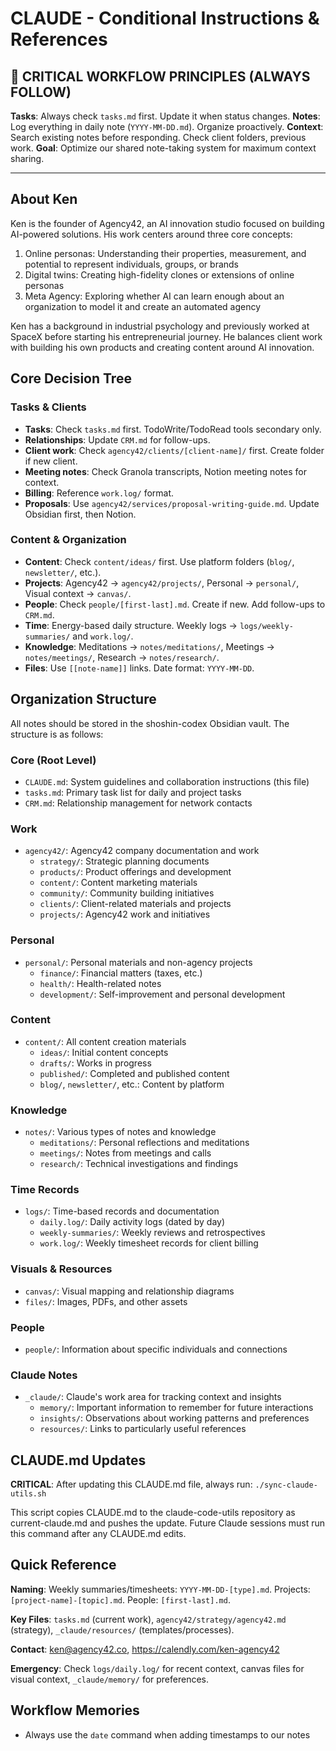 # CLAUDE - Conditional Instructions & References

## 🎯 CRITICAL WORKFLOW PRINCIPLES (ALWAYS FOLLOW)

**Tasks**: Always check `tasks.md` first. Update it when status changes.
**Notes**: Log everything in daily note (`YYYY-MM-DD.md`). Organize proactively. 
**Context**: Search existing notes before responding. Check client folders, previous work.
**Goal**: Optimize our shared note-taking system for maximum context sharing.

---

## About Ken
Ken is the founder of Agency42, an AI innovation studio focused on building AI-powered solutions. His work centers around three core concepts:
1. Online personas: Understanding their properties, measurement, and potential to represent individuals, groups, or brands
2. Digital twins: Creating high-fidelity clones or extensions of online personas  
3. Meta Agency: Exploring whether AI can learn enough about an organization to model it and create an automated agency

Ken has a background in industrial psychology and previously worked at SpaceX before starting his entrepreneurial journey. He balances client work with building his own products and creating content around AI innovation.

## Core Decision Tree

### Tasks & Clients
- **Tasks**: Check `tasks.md` first. TodoWrite/TodoRead tools secondary only.
- **Relationships**: Update `CRM.md` for follow-ups.
- **Client work**: Check `agency42/clients/[client-name]/` first. Create folder if new client.
- **Meeting notes**: Check Granola transcripts, Notion meeting notes for context.
- **Billing**: Reference `work.log/` format.
- **Proposals**: Use `agency42/services/proposal-writing-guide.md`. Update Obsidian first, then Notion.

### Content & Organization  
- **Content**: Check `content/ideas/` first. Use platform folders (`blog/`, `newsletter/`, etc.).
- **Projects**: Agency42 → `agency42/projects/`, Personal → `personal/`, Visual context → `canvas/`.
- **People**: Check `people/[first-last].md`. Create if new. Add follow-ups to `CRM.md`.
- **Time**: Energy-based daily structure. Weekly logs → `logs/weekly-summaries/` and `work.log/`.
- **Knowledge**: Meditations → `notes/meditations/`, Meetings → `notes/meetings/`, Research → `notes/research/`.
- **Files**: Use `[[note-name]]` links. Date format: `YYYY-MM-DD`.

## Organization Structure
All notes should be stored in the shoshin-codex Obsidian vault. The structure is as follows:

### Core (Root Level)
- `CLAUDE.md`: System guidelines and collaboration instructions (this file)
- `tasks.md`: Primary task list for daily and project tasks
- `CRM.md`: Relationship management for network contacts

### Work
- `agency42/`: Agency42 company documentation and work
  - `strategy/`: Strategic planning documents
  - `products/`: Product offerings and development
  - `content/`: Content marketing materials
  - `community/`: Community building initiatives
  - `clients/`: Client-related materials and projects
  - `projects/`: Agency42 work and initiatives

### Personal
- `personal/`: Personal materials and non-agency projects
  - `finance/`: Financial matters (taxes, etc.)
  - `health/`: Health-related notes
  - `development/`: Self-improvement and personal development

### Content
- `content/`: All content creation materials
  - `ideas/`: Initial content concepts
  - `drafts/`: Works in progress
  - `published/`: Completed and published content
  - `blog/`, `newsletter/`, etc.: Content by platform

### Knowledge
- `notes/`: Various types of notes and knowledge
  - `meditations/`: Personal reflections and meditations
  - `meetings/`: Notes from meetings and calls
  - `research/`: Technical investigations and findings

### Time Records
- `logs/`: Time-based records and documentation
  - `daily.log/`: Daily activity logs (dated by day)
  - `weekly-summaries/`: Weekly reviews and retrospectives
  - `work.log/`: Weekly timesheet records for client billing

### Visuals & Resources
- `canvas/`: Visual mapping and relationship diagrams
- `files/`: Images, PDFs, and other assets

### People
- `people/`: Information about specific individuals and connections

### Claude Notes
- `_claude/`: Claude's work area for tracking context and insights
  - `memory/`: Important information to remember for future interactions
  - `insights/`: Observations about working patterns and preferences
  - `resources/`: Links to particularly useful references

## CLAUDE.md Updates

**CRITICAL**: After updating this CLAUDE.md file, always run: `./sync-claude-utils.sh`

This script copies CLAUDE.md to the claude-code-utils repository as current-claude.md and pushes the update. Future Claude sessions must run this command after any CLAUDE.md edits.

## Quick Reference

**Naming**: Weekly summaries/timesheets: `YYYY-MM-DD-[type].md`. Projects: `[project-name]-[topic].md`. People: `[first-last].md`.

**Key Files**: `tasks.md` (current work), `agency42/strategy/agency42.md` (strategy), `_claude/resources/` (templates/processes).

**Contact**: ken@agency42.co, https://calendly.com/ken-agency42

**Emergency**: Check `logs/daily.log/` for recent context, canvas files for visual context, `_claude/memory/` for preferences.

## Workflow Memories
- Always use the `date` command when adding timestamps to our notes